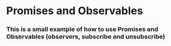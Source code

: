 # Promises and Observables

### This is a small example of how to use Promises and Observables (observers, subscribe and unsubscribe)



